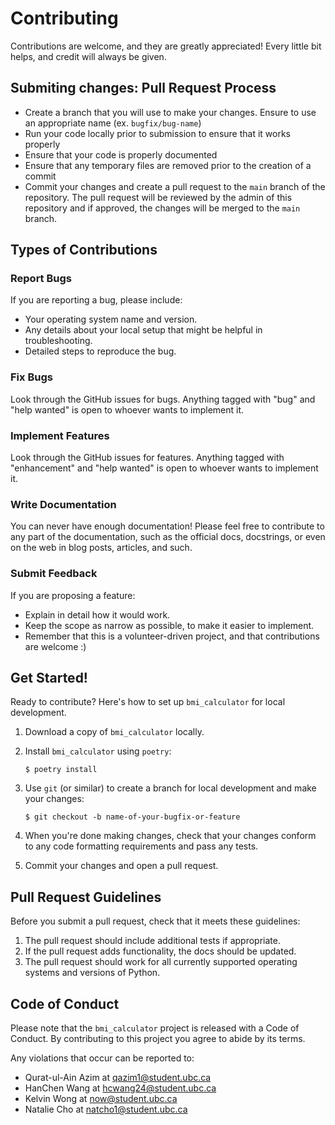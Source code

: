 # Contributing

Contributions are welcome, and they are greatly appreciated! Every little bit
helps, and credit will always be given.

## Submiting changes: Pull Request Process
- Create a branch that you will use to make your changes. Ensure to use an appropriate name (ex. `bugfix/bug-name`)
- Run your code locally prior to submission to ensure that it works properly
- Ensure that your code is properly documented
- Ensure that any temporary files are removed prior to the creation of a commit
- Commit your changes and create a pull request to the `main` branch of the repository. The pull request will be reviewed by the admin of this repository and if approved, the changes will be merged to the `main` branch.

## Types of Contributions

### Report Bugs

If you are reporting a bug, please include:

* Your operating system name and version.
* Any details about your local setup that might be helpful in troubleshooting.
* Detailed steps to reproduce the bug.

### Fix Bugs

Look through the GitHub issues for bugs. Anything tagged with "bug" and "help
wanted" is open to whoever wants to implement it.

### Implement Features

Look through the GitHub issues for features. Anything tagged with "enhancement"
and "help wanted" is open to whoever wants to implement it.

### Write Documentation

You can never have enough documentation! Please feel free to contribute to any
part of the documentation, such as the official docs, docstrings, or even
on the web in blog posts, articles, and such.

### Submit Feedback

If you are proposing a feature:

* Explain in detail how it would work.
* Keep the scope as narrow as possible, to make it easier to implement.
* Remember that this is a volunteer-driven project, and that contributions
  are welcome :)

## Get Started!

Ready to contribute? Here's how to set up `bmi_calculator` for local development.

1. Download a copy of `bmi_calculator` locally.
2. Install `bmi_calculator` using `poetry`:

    ```console
    $ poetry install
    ```

3. Use `git` (or similar) to create a branch for local development and make your changes:

    ```console
    $ git checkout -b name-of-your-bugfix-or-feature
    ```

4. When you're done making changes, check that your changes conform to any code formatting requirements and pass any tests.

5. Commit your changes and open a pull request.

## Pull Request Guidelines

Before you submit a pull request, check that it meets these guidelines:

1. The pull request should include additional tests if appropriate.
2. If the pull request adds functionality, the docs should be updated.
3. The pull request should work for all currently supported operating systems and versions of Python.

## Code of Conduct

Please note that the `bmi_calculator` project is released with a
Code of Conduct. By contributing to this project you agree to abide by its terms.

Any violations that occur can be reported to:

- Qurat-ul-Ain Azim at qazim1@student.ubc.ca
- HanChen Wang at hcwang24@student.ubc.ca
- Kelvin Wong at now@student.ubc.ca
- Natalie Cho at natcho1@student.ubc.ca

